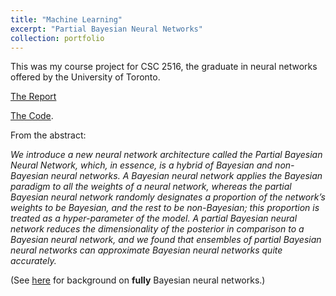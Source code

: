 ```yaml
---
title: "Machine Learning"
excerpt: "Partial Bayesian Neural Networks"
collection: portfolio
---
```


This was my course project for CSC 2516, the graduate in neural networks offered by the University of Toronto. 

[The Report](https://github.com/emadzadegan/emadzadegan.github.io/blob/master/files/CSC_2516_Project.pdf) 

[The Code](https://github.com/emadzadegan/emadzadegan.github.io/blob/master/files/CSC_2516_Project_code.ipynb). 

From the abstract: 

*We introduce a new neural network architecture called the Partial Bayesian Neural
Network, which, in essence, is a hybrid of Bayesian and non-Bayesian neural
networks. A Bayesian neural network applies the Bayesian paradigm to all the
weights of a neural network, whereas the partial Bayesian neural network randomly
designates a proportion of the network’s weights to be Bayesian, and the rest to
be non-Bayesian; this proportion is treated as a hyper-parameter of the model.
A partial Bayesian neural network reduces the dimensionality of the posterior
in comparison to a Bayesian neural network, and we found that ensembles of
partial Bayesian neural networks can approximate Bayesian neural networks quite
accurately.*


(See [here](https://emadzadegan.github.io/portfolio/portfolio-2/) for background on **fully** Bayesian neural networks.)
